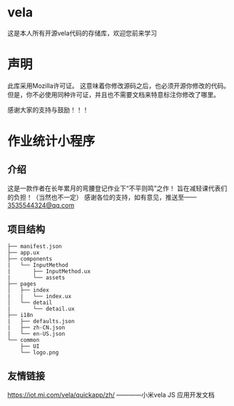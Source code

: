 # vela
这是本人所有开源vela代码的存储库，欢迎您前来学习
# 声明
此库采用Mozilla许可证。
这意味着你修改源码之后，也必须开源你修改的代码。但是，你不必使用同种许可证，并且也不需要文档来特意标注你修改了哪里。

感谢大家的支持与鼓励！！！



# 作业统计小程序

## 介绍
这是一款作者在长年累月的弯腰登记作业下“不平则鸣”之作！
旨在减轻课代表们的负担！（当然也不一定）
感谢各位的支持，如有意见，推送至——3535544324@qq.com

## 项目结构
~~~
├── manifest.json
├── app.ux
├── components
|   └── InputMethod
|       ├── InputMethod.ux
|       └── assets
├── pages
│   ├── index
|   |   └── index.ux
│   └── detail
|       └── detail.ux
├── i18n
|   ├── defaults.json
|   ├── zh-CN.json
|   └── en-US.json
└── common
    ├── UI
    └── logo.png
~~~

## 友情链接
https://iot.mi.com/vela/quickapp/zh/  ————小米vela JS 应用开发文档

